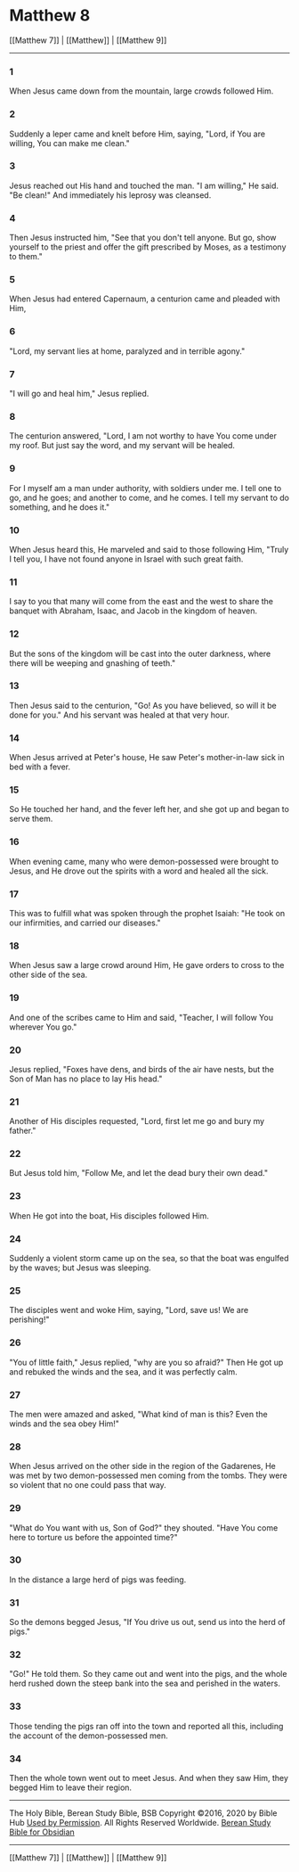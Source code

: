 # Matthew 8

[[Matthew 7]] | [[Matthew]] | [[Matthew 9]]

---

### 1
When Jesus came down from the mountain, large crowds followed Him.

### 2
Suddenly a leper came and knelt before Him, saying, "Lord, if You are willing, You can make me clean."

### 3
Jesus reached out His hand and touched the man. "I am willing," He said. "Be clean!" And immediately his leprosy was cleansed.

### 4
Then Jesus instructed him, "See that you don't tell anyone. But go, show yourself to the priest and offer the gift prescribed by Moses, as a testimony to them."

### 5
When Jesus had entered Capernaum, a centurion came and pleaded with Him,

### 6
"Lord, my servant lies at home, paralyzed and in terrible agony."

### 7
"I will go and heal him," Jesus replied.

### 8
The centurion answered, "Lord, I am not worthy to have You come under my roof. But just say the word, and my servant will be healed.

### 9
For I myself am a man under authority, with soldiers under me. I tell one to go, and he goes; and another to come, and he comes. I tell my servant to do something, and he does it."

### 10
When Jesus heard this, He marveled and said to those following Him, "Truly I tell you, I have not found anyone in Israel with such great faith.

### 11
I say to you that many will come from the east and the west to share the banquet with Abraham, Isaac, and Jacob in the kingdom of heaven.

### 12
But the sons of the kingdom will be cast into the outer darkness, where there will be weeping and gnashing of teeth."

### 13
Then Jesus said to the centurion, "Go! As you have believed, so will it be done for you." And his servant was healed at that very hour.

### 14
When Jesus arrived at Peter's house, He saw Peter's mother-in-law sick in bed with a fever.

### 15
So He touched her hand, and the fever left her, and she got up and began to serve them.

### 16
When evening came, many who were demon-possessed were brought to Jesus, and He drove out the spirits with a word and healed all the sick.

### 17
This was to fulfill what was spoken through the prophet Isaiah: "He took on our infirmities, and carried our diseases."

### 18
When Jesus saw a large crowd around Him, He gave orders to cross to the other side of the sea.

### 19
And one of the scribes came to Him and said, "Teacher, I will follow You wherever You go."

### 20
Jesus replied, "Foxes have dens, and birds of the air have nests, but the Son of Man has no place to lay His head."

### 21
Another of His disciples requested, "Lord, first let me go and bury my father."

### 22
But Jesus told him, "Follow Me, and let the dead bury their own dead."

### 23
When He got into the boat, His disciples followed Him.

### 24
Suddenly a violent storm came up on the sea, so that the boat was engulfed by the waves; but Jesus was sleeping.

### 25
The disciples went and woke Him, saying, "Lord, save us! We are perishing!"

### 26
"You of little faith," Jesus replied, "why are you so afraid?" Then He got up and rebuked the winds and the sea, and it was perfectly calm.

### 27
The men were amazed and asked, "What kind of man is this? Even the winds and the sea obey Him!"

### 28
When Jesus arrived on the other side in the region of the Gadarenes, He was met by two demon-possessed men coming from the tombs. They were so violent that no one could pass that way.

### 29
"What do You want with us, Son of God?" they shouted. "Have You come here to torture us before the appointed time?"

### 30
In the distance a large herd of pigs was feeding.

### 31
So the demons begged Jesus, "If You drive us out, send us into the herd of pigs."

### 32
"Go!" He told them. So they came out and went into the pigs, and the whole herd rushed down the steep bank into the sea and perished in the waters.

### 33
Those tending the pigs ran off into the town and reported all this, including the account of the demon-possessed men.

### 34
Then the whole town went out to meet Jesus. And when they saw Him, they begged Him to leave their region.

---

The Holy Bible, Berean Study Bible, BSB
Copyright ©2016, 2020 by Bible Hub
[Used by Permission](https://berean.bible/terms.htm). All Rights Reserved Worldwide.
[Berean Study Bible for Obsidian](https://github.com/gapmiss/berean-study-bible-for-obsidian)

---

[[Matthew 7]] | [[Matthew]] | [[Matthew 9]]

